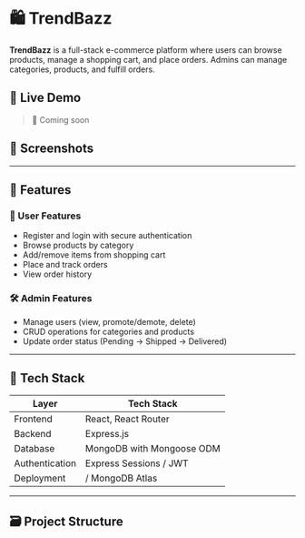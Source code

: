 # 🛍️ TrendBazz

**TrendBazz** is a full-stack e-commerce platform where users can browse products, manage a shopping cart, and place orders. Admins can manage categories, products, and fulfill orders.

## 🔗 Live Demo

> 🚧 Coming soon 

## 📸 Screenshots


---

## 🚀 Features

### 👤 User Features
- Register and login with secure authentication
- Browse products by category
- Add/remove items from shopping cart
- Place and track orders
- View order history

### 🛠️ Admin Features
- Manage users (view, promote/demote, delete)
- CRUD operations for categories and products
- Update order status (Pending → Shipped → Delivered)

---

## 🧱 Tech Stack

| Layer          | Tech Stack                                      |
|----------------|-------------------------------------------------|
| Frontend       | React, React Router                             |
| Backend        | Express.js                                      |
| Database       | MongoDB with Mongoose ODM                       |
| Authentication | Express Sessions / JWT                          |
| Deployment     |  / MongoDB Atlas                                |

---

## 🗃️ Project Structure
